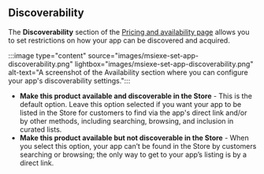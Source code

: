## Discoverability

The **Discoverability** section of the [Pricing and availability page](../../../apps/publish/publish-your-app/price-and-availability.md) allows you to set restrictions on how your app can be discovered and acquired.

:::image type="content" source="images/msiexe-set-app-discoverability.png" lightbox="images/msiexe-set-app-discoverability.png" alt-text="A screenshot of the Availability section where you can configure your app's discoverability settings.":::

- **Make this product available and discoverable in the Store** - This is the default option. Leave this option selected if you want your app to be listed in the Store for customers to find via the app's direct link and/or by other methods, including searching, browsing, and inclusion in curated lists.
- **Make this product available but not discoverable in the Store** - When you select this option, your app can’t be found in the Store by customers searching or browsing; the only way to get to your app’s listing is by a direct link.
